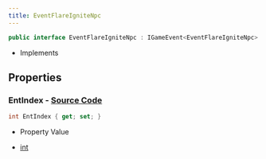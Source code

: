 ```yaml
---
title: EventFlareIgniteNpc
---
```


```csharp
public interface EventFlareIgniteNpc : IGameEvent<EventFlareIgniteNpc>
```

- Implements

## Properties

### **EntIndex** - [Source Code](https://github.com/swiftly-solution/swiftlys2/blob/main/managed/src/SwiftlyS2.Generated/GameEvents/Interfaces/EventFlareIgniteNpc.cs#L23)

```csharp
int EntIndex { get; set; }
```

- Property Value

- [int](https://learn.microsoft.com/dotnet/api/system.int32)

